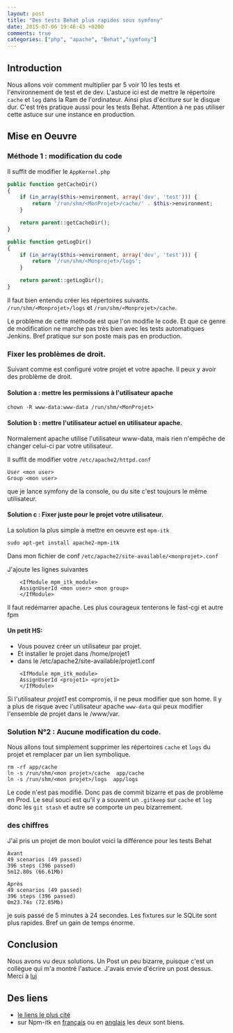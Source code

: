 ```yaml
---
layout: post
title: "Des tests Behat plus rapides sous symfony"
date: 2015-07-06 19:46:43 +0200
comments: true
categories: ["php", "apache", "Behat","symfony"] 
---
```


## Introduction

Nous allons voir comment multiplier par 5 voir 10 les tests et l'environnement de test et de dev. L'astuce ici est de mettre le répertoire `cache` et `log` dans la Ram de l'ordinateur. Ainsi plus d'écriture sur le disque dur. C'est très pratique aussi pour les tests Behat. Attention à ne pas utiliser cette astuce sur une instance en production.

<!--more-->

## Mise en Oeuvre

### Méthode 1 : modification du code

Il suffit de modifier le `AppKernel.php`

```php
public function getCacheDir()
{
    if (in_array($this->environment, array('dev', 'test'))) {
        return '/run/shm/<MonProjet>/cache/' . $this->environment;
    }

    return parent::getCacheDir();
}

public function getLogDir()
{
    if (in_array($this->environment, array('dev', 'test'))) {
        return '/run/shm/<Monprojet>/logs';
    }

    return parent::getLogDir();
}

```

Il faut bien entendu créer les répertoires suivants. `/run/shm/<Monprojet>/logs` et `/run/shm/<Monprojet>/cache`.

Le problème de cette méthode est que l'on modifie le code. Et que ce genre de modification ne marche pas très bien avec les tests automatiques Jenkins. Bref pratique sur son poste mais pas en production.

### Fixer les problèmes de droit.

Suivant comme est configuré votre projet et votre apache. Il peux y avoir des problème de droit.

#### Solution a : mettre les permissions à l'utilisateur apache
```
chown -R www-data:www-data /run/shm/<MonProjet>
```

#### Solution b : mettre l'utilisateur actuel en utilisateur apache.

Normalement apache utilise l'utilisateur www-data, mais rien n'empêche de changer celui-ci par votre utilisateur. 

Il suffit de modifier votre `/etc/apache2/httpd.conf`

```
User <mon user> 
Group <mon user>

```
que je lance symfony de la console, ou du site c'est toujours le même utilisateur.

#### Solution c : Fixer juste pour le projet votre utilisateur.

La solution la plus simple à mettre en oeuvre est `mpm-itk`

```
sudo apt-get install apache2-mpm-itk
```

Dans mon fichier de conf `/etc/apache2/site-available/<monprojet>.conf`

J'ajoute les lignes suivantes 

```
    <IfModule mpm_itk_module>
    AssignUserId <mon user> <mon group>
    </IfModule>

```

Il faut redémarrer apache. Les plus courageux tenterons le fast-cgi et autre fpm

#### Un petit HS:

 * Vous pouvez créer un utilisateur par projet.
 * Et installer le projet dans /home/projet1
 * dans le /etc/apache2/site-available/projet1.conf

```
    <IfModule mpm_itk_module>
    AssignUserId <projet1> <projet1>
    </IfModule>

```

Si l'utilisateur *projet1* est compromis, il ne peux modifier que son home. Il y a plus de risque avec l'utilisateur apache `www-data` qui peux modifier l'ensemble de projet dans le /www/var. 



### Solution N°2 : Aucune modification du code.

Nous allons tout simplement supprimer les répertoires `cache` et `logs` du projet et remplacer par un lien symbolique.
```
rm -rf app/cache
ln -s /run/shm/<mon projet>/cache  app/cache
ln -s /run/shm/<mon projet>/logs  app/logs
```

Le code n'est pas modifié. Donc pas de commit bizarre et pas de problème en Prod. Le seul souci est qu'il y a souvent un `.gitkeep` sur `cache` et `log` donc les `git stash` et autre se comporte un peu bizarrement. 


### des chiffres

J'ai pris un projet de mon boulot voici la différence pour les tests Behat

```
Avant
49 scenarios (49 passed)
396 steps (396 passed)
5m12.80s (66.61Mb)

Après
49 scenarios (49 passed)
396 steps (396 passed)
0m23.74s (72.85Mb)
```
je suis passé de 5 minutes à 24 secondes. Les fixtures sur le SQLite sont plus rapides. Bref un gain de temps énorme.

## Conclusion
Nous avons vu deux solutions.
Un Post un peu bizarre, puisque c'est un collègue qui m'a montré l'astuce. J'avais envie d'écrire un post dessus. Merci à [lui](https://github.com/floyoops)

## Des liens

 * [le liens le plus cité](http://www.whitewashing.de/2013/08/19/speedup_symfony2_on_vagrant_boxes.html)
 * sur Npm-itk en [français](http://bibabox.fr/apache2-mpm-itk-utiliser-un-utiliser-un-utilisateur-different-pour-chaque-vhost/) ou en [anglais](http://blog.stuartherbert.com/php/2008/04/19/using-mpm-itk-to-secure-a-shared-server/) les deux sont biens.
